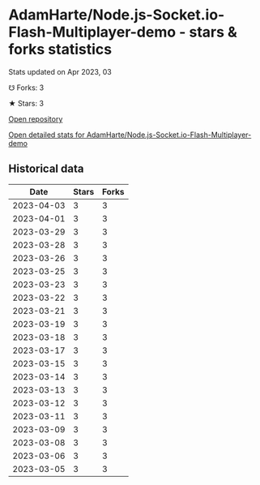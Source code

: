 # AdamHarte/Node.js-Socket.io-Flash-Multiplayer-demo - stars & forks statistics

Stats updated on Apr 2023, 03

☋ Forks: 3

★ Stars: 3

[Open repository](https://github.com/AdamHarte/Node.js-Socket.io-Flash-Multiplayer-demo)

[Open detailed stats for AdamHarte/Node.js-Socket.io-Flash-Multiplayer-demo](https://reviewgithub.com/rep/AdamHarte/Node.js-Socket.io-Flash-Multiplayer-demo)

## Historical data
| Date | Stars | Forks |
|------|-------|-------|
| 2023-04-03 | 3 | 3 | 
| 2023-04-01 | 3 | 3 | 
| 2023-03-29 | 3 | 3 | 
| 2023-03-28 | 3 | 3 | 
| 2023-03-26 | 3 | 3 | 
| 2023-03-25 | 3 | 3 | 
| 2023-03-23 | 3 | 3 | 
| 2023-03-22 | 3 | 3 | 
| 2023-03-21 | 3 | 3 | 
| 2023-03-19 | 3 | 3 | 
| 2023-03-18 | 3 | 3 | 
| 2023-03-17 | 3 | 3 | 
| 2023-03-15 | 3 | 3 | 
| 2023-03-14 | 3 | 3 | 
| 2023-03-13 | 3 | 3 | 
| 2023-03-12 | 3 | 3 | 
| 2023-03-11 | 3 | 3 | 
| 2023-03-09 | 3 | 3 | 
| 2023-03-08 | 3 | 3 | 
| 2023-03-06 | 3 | 3 | 
| 2023-03-05 | 3 | 3 | 

